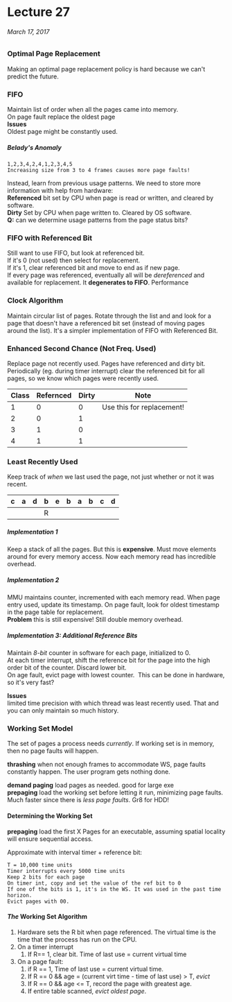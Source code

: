 # Lecture 27
###### March 17, 2017

### Optimal Page Replacement
Making an optimal page replacement policy is hard because we can't predict the future. 

### FIFO
Maintain list of order when all the pages came into memory.  
On page fault replace the oldest page  
**Issues**  
Oldest page might be constantly used.  
##### Belady's Anomaly
```
1,2,3,4,2,4,1,2,3,4,5
Increasing size from 3 to 4 frames causes more page faults!
```

Instead, learn from previous usage patterns. We need to store more information with help from hardware:  
**Referenced** bit set by CPU when page is read or written, and cleared by software.  
**Dirty** Set by CPU when page written to. Cleared by OS software.  
**Q:** can we determine usage patterns from the page status bits?

### FIFO with Referenced Bit
Still want to use FIFO, but look at referenced bit.  
If it's 0 (not used) then select for replacement.  
If it's 1, clear referenced bit and move to end as if new page.  
If every page was referenced, eventually all will be _dereferenced_ and available for replacement. It **degenerates to FIFO**. 
Performance


### Clock Algorithm
Maintain circular list of pages. Rotate through the list and and look for a page that doesn't have a referenced bit set (instead of moving pages around the list). It's a simpler implementation of FIFO with Referenced Bit. 

### Enhanced Second Chance (Not Freq. Used)
Replace page not recently used. Pages have referenced and dirty bit.  Periodically (eg. during timer interrupt) clear the referenced bit for all pages, so we know which pages were recently used. 

Class|Refernced|Dirty|Note
---  | ---     | --- |---
1|0|0|Use this for replacement!
2|0|1
3|1|0
4|1|1

### Least Recently Used
Keep track of *when* we last used the page, not just whether or not it was recent. 

c | a | d | b | e | b | a | b | c | d
---|---|---|---|---|---|---|---|---|---
  |   |   |   | R |  |   |   |   |   | 
  
#####   Implementation 1
Keep a stack of all the pages. But this is **expensive**. Must move elements around for every memory access. Now each memory read has incredible overhead. 
##### Implementation 2
MMU maintains counter, incremented with each memory read. When page entry used, update its timestamp. On page fault, look for oldest timestamp in the page table for replacement.  
**Problem** this is still expensive! Still double memory overhead. 
##### Implementation 3: Additional Reference Bits 
Maintain _8-bit_ counter in software for each page, initialized to 0.  
At each timer interrupt, shift the reference bit for the page into the high order bit of the counter. Discard lower bit.  
On age fault, evict page with lowest counter.  This can be done in hardware, so it's very fast?  

**Issues**  
limited time precision with which thread was least recently used. That and you can only maintain so much history. 

### Working Set Model
The set of pages a process needs *currently*. If working set is in memory, then no page faults will happen. 

**thrashing** when not enough frames to accommodate WS, page faults constantly happen. The user program gets nothing done. 

**demand paging** load pages as needed. good for large exe  
**prepaging** load the working set before letting it run, minimizing page faults. Much faster since there is _less page faults_. Gr8 for HDD! 

#### Determining the Working Set 
**prepaging** load the first X Pages for an executable, assuming spatial locality will ensure sequential access. 

Approximate with interval timer + reference bit:

```
T = 10,000 time units
Timer interrupts every 5000 time units 
Keep 2 bits for each page 
On timer int, copy and set the value of the ref bit to 0 
If one of the bits is 1, it's in the WS. It was used in the past time horizon. 
Evict pages with 00. 
```

#### *The* Working Set Algorithm
1. Hardware sets the R bit when page referenced. The virtual time is the time that the process has run on the CPU.
2. On a timer interrupt
    1. If R== 1, clear bit. Time of last use = current virtual time
3. On a page fault: 
    1. if R == 1, Time of last use  = current virtual time.  
    2. If R == 0 && age = (current virt time - time of last use) > T, *evict*
    3. If R == 0 && age <= T, record the page with greatest age. 
    4. If entire table scanned, *evict oldest page*.
    
